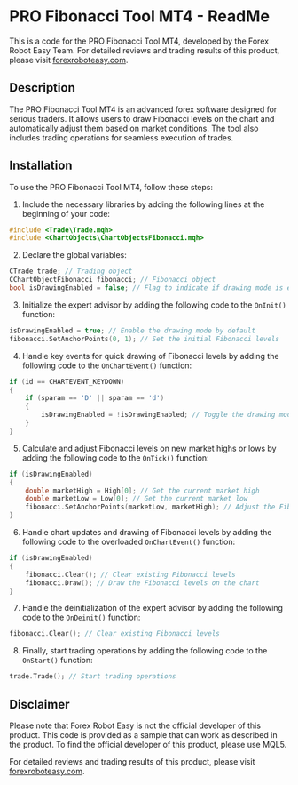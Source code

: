 # PRO Fibonacci Tool MT4 - ReadMe

This is a code for the PRO Fibonacci Tool MT4, developed by the Forex Robot Easy Team. For detailed reviews and trading results of this product, please visit [forexroboteasy.com](https://forexroboteasy.com/forex-robot-review/pro-fibonacci-tool-mt4-review-advanced-forex-software-for-serious-traders/).

## Description

The PRO Fibonacci Tool MT4 is an advanced forex software designed for serious traders. It allows users to draw Fibonacci levels on the chart and automatically adjust them based on market conditions. The tool also includes trading operations for seamless execution of trades.

## Installation

To use the PRO Fibonacci Tool MT4, follow these steps:

1. Include the necessary libraries by adding the following lines at the beginning of your code:

```c++
#include <Trade\Trade.mqh>
#include <ChartObjects\ChartObjectsFibonacci.mqh>
```

2. Declare the global variables:

```c++
CTrade trade; // Trading object
CChartObjectFibonacci fibonacci; // Fibonacci object
bool isDrawingEnabled = false; // Flag to indicate if drawing mode is enabled
```

3. Initialize the expert advisor by adding the following code to the `OnInit()` function:

```c++
isDrawingEnabled = true; // Enable the drawing mode by default
fibonacci.SetAnchorPoints(0, 1); // Set the initial Fibonacci levels
```

4. Handle key events for quick drawing of Fibonacci levels by adding the following code to the `OnChartEvent()` function:

```c++
if (id == CHARTEVENT_KEYDOWN)
{
    if (sparam == 'D' || sparam == 'd')
    {
        isDrawingEnabled = !isDrawingEnabled; // Toggle the drawing mode
    }
}
```

5. Calculate and adjust Fibonacci levels on new market highs or lows by adding the following code to the `OnTick()` function:

```c++
if (isDrawingEnabled)
{
    double marketHigh = High[0]; // Get the current market high
    double marketLow = Low[0]; // Get the current market low
    fibonacci.SetAnchorPoints(marketLow, marketHigh); // Adjust the Fibonacci levels
}
```

6. Handle chart updates and drawing of Fibonacci levels by adding the following code to the overloaded `OnChartEvent()` function:

```c++
if (isDrawingEnabled)
{
    fibonacci.Clear(); // Clear existing Fibonacci levels
    fibonacci.Draw(); // Draw the Fibonacci levels on the chart
}
```

7. Handle the deinitialization of the expert advisor by adding the following code to the `OnDeinit()` function:

```c++
fibonacci.Clear(); // Clear existing Fibonacci levels
```

8. Finally, start trading operations by adding the following code to the `OnStart()` function:

```c++
trade.Trade(); // Start trading operations
```

## Disclaimer

Please note that Forex Robot Easy is not the official developer of this product. This code is provided as a sample that can work as described in the product. To find the official developer of this product, please use MQL5.

For detailed reviews and trading results of this product, please visit [forexroboteasy.com](https://forexroboteasy.com/forex-robot-review/pro-fibonacci-tool-mt4-review-advanced-forex-software-for-serious-traders/).
